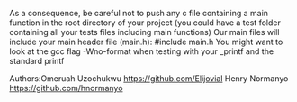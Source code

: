 As a consequence, be careful not to push any c file containing a main function in the root directory of your project (you could have a test folder containing all your tests files including main functions) Our main files will include your main header file (main.h): #include main.h You might want to look at the gcc flag -Wno-format when testing with your _printf and the standard printf

Authors:Omeruah Uzochukwu https://github.com/Elijovial 
Henry Normanyo https://github.com/hnormanyo
